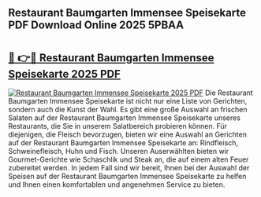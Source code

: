 ## Restaurant Baumgarten Immensee Speisekarte PDF Download Online 2025 5PBAA

# <h2><a href="http://gc869mb.nevu.top/?p=Restaurant+Baumgarten+Immensee+Speisekarte">🔗 👉🔴 Restaurant Baumgarten Immensee Speisekarte 2025 PDF</a></h2>

[![Restaurant Baumgarten Immensee Speisekarte 2025 PDF](https://i.imgur.com/dBaPXMq.png)](http://gc869mb.nevu.top/?p=Restaurant+Baumgarten+Immensee+Speisekarte)
Die Restaurant Baumgarten Immensee Speisekarte ist nicht nur eine Liste von Gerichten, sondern auch die Kunst der Wahl. Es gibt eine große Auswahl an frischen Salaten auf der Restaurant Baumgarten Immensee Speisekarte unseres Restaurants, die Sie in unserem Salatbereich probieren können. Für diejenigen, die Fleisch bevorzugen, bieten wir eine Auswahl an Gerichten auf der Restaurant Baumgarten Immensee Speisekarte an: Rindfleisch, Schweinefleisch, Huhn und Fisch. Unseren Auserwählten bieten wir Gourmet-Gerichte wie Schaschlik und Steak an, die auf einem alten Feuer zubereitet werden. In jedem Fall sind wir bereit, Ihnen bei der Auswahl der Speisen auf der Restaurant Baumgarten Immensee Speisekarte zu helfen und Ihnen einen komfortablen und angenehmen Service zu bieten.
